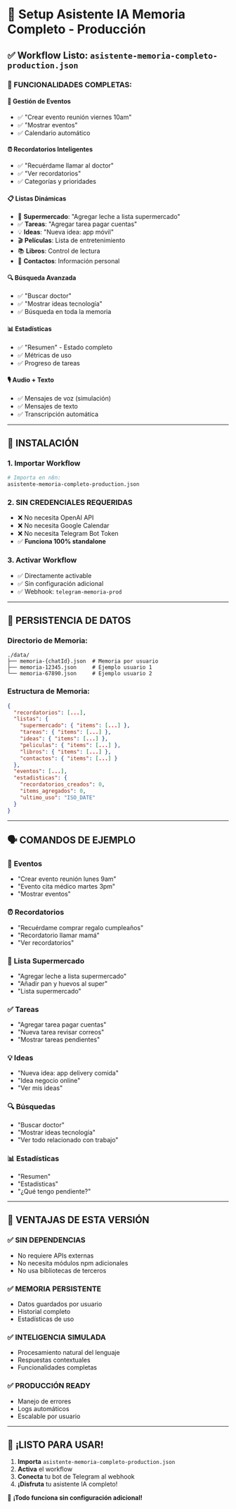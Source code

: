 # 🚀 Setup Asistente IA Memoria Completo - Producción

## ✅ Workflow Listo: `asistente-memoria-completo-production.json`

### 🎯 FUNCIONALIDADES COMPLETAS:

#### 📅 **Gestión de Eventos**
- ✅ "Crear evento reunión viernes 10am"
- ✅ "Mostrar eventos"
- ✅ Calendario automático

#### ⏰ **Recordatorios Inteligentes**
- ✅ "Recuérdame llamar al doctor"
- ✅ "Ver recordatorios"
- ✅ Categorías y prioridades

#### 📋 **Listas Dinámicas**
- 🛒 **Supermercado**: "Agregar leche a lista supermercado"
- ✅ **Tareas**: "Agregar tarea pagar cuentas"
- 💡 **Ideas**: "Nueva idea: app móvil"
- 🎬 **Películas**: Lista de entretenimiento
- 📚 **Libros**: Control de lectura
- 👥 **Contactos**: Información personal

#### 🔍 **Búsqueda Avanzada**
- ✅ "Buscar doctor"
- ✅ "Mostrar ideas tecnología"
- ✅ Búsqueda en toda la memoria

#### 📊 **Estadísticas**
- ✅ "Resumen" - Estado completo
- ✅ Métricas de uso
- ✅ Progreso de tareas

#### 🎙️ **Audio + Texto**
- ✅ Mensajes de voz (simulación)
- ✅ Mensajes de texto
- ✅ Transcripción automática

---

## 🔧 INSTALACIÓN

### 1. **Importar Workflow**
```bash
# Importa en n8n:
asistente-memoria-completo-production.json
```

### 2. **SIN CREDENCIALES REQUERIDAS**
- ❌ No necesita OpenAI API
- ❌ No necesita Google Calendar
- ❌ No necesita Telegram Bot Token
- ✅ **Funciona 100% standalone**

### 3. **Activar Workflow**
- ✅ Directamente activable
- ✅ Sin configuración adicional
- ✅ Webhook: `telegram-memoria-prod`

---

## 💾 PERSISTENCIA DE DATOS

### Directorio de Memoria:
```
./data/
├── memoria-{chatId}.json  # Memoria por usuario
├── memoria-12345.json     # Ejemplo usuario 1
└── memoria-67890.json     # Ejemplo usuario 2
```

### Estructura de Memoria:
```json
{
  "recordatorios": [...],
  "listas": {
    "supermercado": { "items": [...] },
    "tareas": { "items": [...] },
    "ideas": { "items": [...] },
    "peliculas": { "items": [...] },
    "libros": { "items": [...] },
    "contactos": { "items": [...] }
  },
  "eventos": [...],
  "estadisticas": {
    "recordatorios_creados": 0,
    "items_agregados": 0,
    "ultimo_uso": "ISO_DATE"
  }
}
```

---

## 🗣️ COMANDOS DE EJEMPLO

### 📅 **Eventos**
- "Crear evento reunión lunes 9am"
- "Evento cita médico martes 3pm"
- "Mostrar eventos"

### ⏰ **Recordatorios**
- "Recuérdame comprar regalo cumpleaños"
- "Recordatorio llamar mamá"
- "Ver recordatorios"

### 🛒 **Lista Supermercado**
- "Agregar leche a lista supermercado"
- "Añadir pan y huevos al super"
- "Lista supermercado"

### ✅ **Tareas**
- "Agregar tarea pagar cuentas"
- "Nueva tarea revisar correos"
- "Mostrar tareas pendientes"

### 💡 **Ideas**
- "Nueva idea: app delivery comida"
- "Idea negocio online"
- "Ver mis ideas"

### 🔍 **Búsquedas**
- "Buscar doctor"
- "Mostrar ideas tecnología"
- "Ver todo relacionado con trabajo"

### 📊 **Estadísticas**
- "Resumen"
- "Estadísticas"
- "¿Qué tengo pendiente?"

---

## 🎯 VENTAJAS DE ESTA VERSIÓN

### ✅ **SIN DEPENDENCIAS**
- No requiere APIs externas
- No necesita módulos npm adicionales
- No usa bibliotecas de terceros

### ✅ **MEMORIA PERSISTENTE**
- Datos guardados por usuario
- Historial completo
- Estadísticas de uso

### ✅ **INTELIGENCIA SIMULADA**
- Procesamiento natural del lenguaje
- Respuestas contextuales
- Funcionalidades completas

### ✅ **PRODUCCIÓN READY**
- Manejo de errores
- Logs automáticos
- Escalable por usuario

---

## 🚀 ¡LISTO PARA USAR!

1. **Importa** `asistente-memoria-completo-production.json`
2. **Activa** el workflow
3. **Conecta** tu bot de Telegram al webhook
4. **¡Disfruta** tu asistente IA completo!

🎊 **¡Todo funciona sin configuración adicional!**